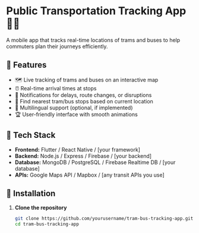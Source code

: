 # Public Transportation Tracking App 🚋🚌

A mobile app that tracks real-time locations of trams and buses to help commuters plan their journeys efficiently.

## 📱 Features

- 🗺️ Live tracking of trams and buses on an interactive map
- ⏰ Real-time arrival times at stops
- 🔔 Notifications for delays, route changes, or disruptions
- 📍 Find nearest tram/bus stops based on current location
- 💬 Multilingual support (optional, if implemented)
- 🏆 User-friendly interface with smooth animations

## 🔧 Tech Stack

- **Frontend:** Flutter / React Native / [your framework]
- **Backend:** Node.js / Express / Firebase / [your backend]
- **Database:** MongoDB / PostgreSQL / Firebase Realtime DB / [your database]
- **APIs:** Google Maps API / Mapbox / [any transit APIs you use]

## 🚀 Installation

1. **Clone the repository**
   ```bash
   git clone https://github.com/yourusername/tram-bus-tracking-app.git
   cd tram-bus-tracking-app
